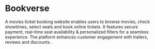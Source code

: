 # Bookverse
A movies ticket booking website enables users to browse movies, check showtimes, select seats and book online tickets. It features secure payment, real-time seat availability &amp; personalized filters for a seamless experience. The platform enhances customer engagement with trailers, reviews and discounts .
